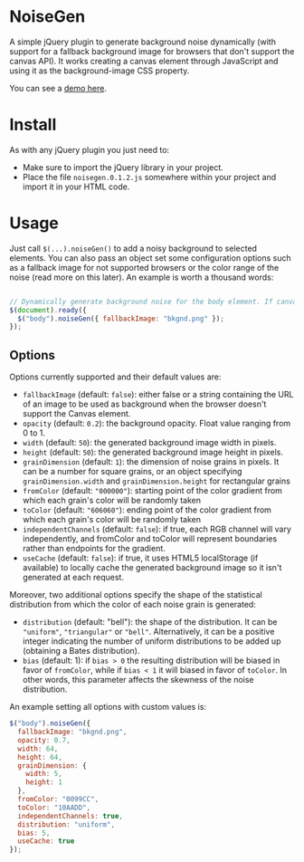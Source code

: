 NoiseGen
========

A simple jQuery plugin to generate background noise dynamically (with support for a fallback background image for browsers that don't support the canvas API). It works creating a canvas element through JavaScript and using it as the background-image CSS property.

You can see a [demo here](http://www.lucaongaro.eu/demos/noisegen/).


Install
=======

As with any jQuery plugin you just need to:

* Make sure to import the jQuery library in your project.
* Place the file `noisegen.0.1.2.js` somewhere within your project and import it in your HTML code.


Usage
=====

Just call `$(...).noiseGen()` to add a noisy background to selected elements. You can also pass an object set some configuration options such as a fallback image for not supported browsers or the color range of the noise (read more on this later). An example is worth a thousand words:

```javascript

// Dynamically generate background noise for the body element. If canvas is not supported, use "bkgnd.png" as the background-image instead
$(document).ready({
  $("body").noiseGen({ fallbackImage: "bkgnd.png" });
});

```


Options
-------

Options currently supported and their default values are:

* `fallbackImage` (default: `false`): either false or a string containing the URL of an image to be used as background when the browser doesn't support the Canvas element.
* `opacity` (default: `0.2`): the background opacity. Float value ranging from 0 to 1.
* `width` (default: `50`): the generated background image width in pixels.
* `height` (default: `50`): the generated background image height in pixels.
* `grainDimension` (default: `1`): the dimension of noise grains in pixels. It can be a number for square grains, or an object specifying `grainDimension.width` and `grainDimension.height` for rectangular grains
* `fromColor` (default: `"000000"`): starting point of the color gradient from which each grain's color will be randomly taken
* `toColor` (default: `"606060"`): ending point of the color gradient from which each grain's color will be randomly taken
* `independentChannels` (default: `false`): if true, each RGB channel will vary independently, and fromColor and toColor will represent boundaries rather than endpoints for the gradient.
* `useCache` (default: `false`): if true, it uses HTML5 localStorage (if available) to locally cache the generated background image so it isn't generated at each request.

Moreover, two additional options specify the shape of the statistical distribution from which the color of each noise grain is generated:

* `distribution` (default: "bell"): the shape of the distribution. It can be `"uniform"`, `"triangular"` or `"bell"`. Alternatively, it can be a positive integer indicating the number of uniform distributions to be added up (obtaining a Bates distribution).
* `bias` (default: 1): if `bias > 0` the resulting distribution will be biased in favor of `fromColor`, while if `bias < 1` it will biased in favor of `toColor`. In other words, this parameter affects the skewness of the noise distribution.

An example setting all options with custom values is:

```javascript
$("body").noiseGen({
  fallbackImage: "bkgnd.png",
  opacity: 0.7,
  width: 64,
  height: 64,
  grainDimension: {
    width: 5,
    height: 1
  },
  fromColor: "0099CC",
  toColor: "10AADD",
  independentChannels: true,
  distribution: "uniform",
  bias: 5,
  useCache: true
});
```